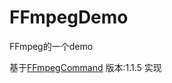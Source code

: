 # FFmpegDemo
FFmpeg的一个demo

基于[FFmpegCommand](https://github.com/AnJoiner/FFmpegCommand) 版本:1.1.5 实现